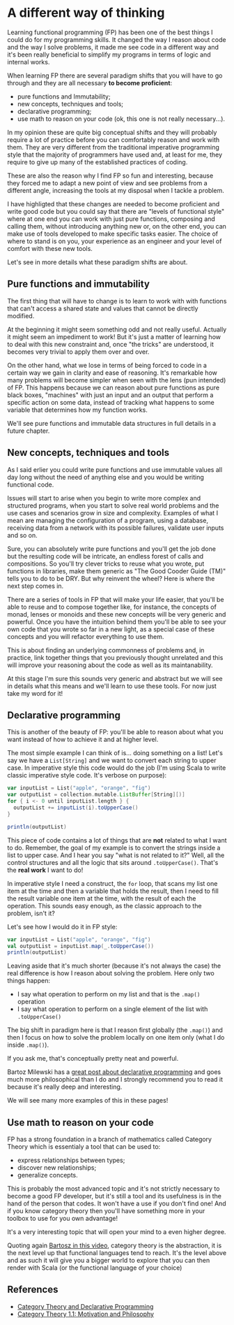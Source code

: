# A different way of thinking

Learning functional programming (FP) has been one of the best things I could do for my programming
skills. It changed the way I reason about code and the way I solve problems, it made me see code in
a different way and it's been really beneficial to simplify my programs in terms of logic and
internal works.

When learning FP there are several paradigm shifts that you will have to go through and they are all
necessary **to become proficient**:

* pure functions and Immutability;
* new concepts, techniques and tools;
* declarative programming;
* use math to reason on your code (ok, this one is not really necessary...).

In my opinion these are quite big conceptual shifts and they will probably require a lot of practice
before you can comfortably reason and work with them. They are very different from the traditional
imperative programming style that the majority of programmers have used and, at least for me,
they require to give up many of the established practices of coding.

These are also the reason why I find FP so fun and interesting, because they forced me to adapt a
new point of view and see problems from a different angle, increasing the tools at my disposal when
I tackle a problem.

I have highligted that these changes are needed to become proficient and write good code but you
could say that there are "levels of functional style" where at one end you can work with just pure
functions, composing and calling them, without introducing anything new or, on the other end, you
can make use of tools developed to make specific tasks easier. The choice of where to stand is on
you, your experience as an engineer and your level of comfort with these new tools.

Let's see in more details what these paradigm shifts are about.

## Pure functions and immutability

The first thing that will have to change is to learn to work with with functions that can't access a
shared state and values that cannot be directly modified.

At the beginning it might seem something odd and not really useful. Actually it might seem an
impediment to work! But it's just a matter of learning how to deal with this new constraint and,
once "the tricks" are understood, it becomes very trivial to apply them over and over.

On the other hand, what we lose in terms of being forced to code in a certain way we gain in clarity
and ease of reasoning. It's remarkable how many problems will become simpler when seen with the lens
(pun intended) of FP. This happens because we can reason about pure functions as pure black boxes,
"machines" with just an input and an output that perform a specific action on some data, instead of
tracking what happens to some variable that determines how my function works.

We'll see pure functions and immutable data structures in full details in a future chapter.

## New concepts, techniques and tools

As I said erlier you could write pure functions and use immutable values all day long without the
need of anything else and you would be writing functional code.

Issues will start to arise when you begin to write more complex and structured programs, when you
start to solve real world problems and the use cases and scenarios grow in size and complexity.
Examples of what I mean are managing the configuration of a program, using a database, receiving
data from a network with its possible failures, validate user inputs and so on.

Sure, you can absolutely write pure functions and you'll get the job done but the resulting code
will be intricate, an endless forest of calls and compositions. So you'll try clever tricks to reuse
what you wrote, put functions in libraries, make them generic as "The Good Cooder Guide (TM)" tells
you to do to be DRY. But why reinvent the wheel? Here is where the next step comes in.

There are a series of tools in FP that will make your life easier, that you'll be able to reuse and
to compose together like, for instance, the concepts of monad, lenses or monoids and these new
concepts will be very generic and powerful. Once you have the intuition behind them you'll be able
to see your own code that you wrote so far in a new light, as a special case of these concepts and
you will refactor everything to use them.

This is about finding an underlying commonness of problems and, in practice, link together things
that you previously thought unrelated and this will improve your reasoning about the code as well as
its maintanability.

At this stage I'm sure this sounds very generic and abstract but we will see in details what this
means and we'll learn to use these tools. For now just take my word for it!

## Declarative programming

This is another of the beauty of FP: you'll be able to reason about what you want instead of how to
achieve it and at higher level.

The most simple example I can think of is... doing something on a list! Let's say we have a
`List[String]` and we want to convert each string to upper case. In imperative style this code would
do the job (I'm using Scala to write classic imperative style code. It's verbose on purpose):

```Scala
var inputList = List("apple", "orange", "fig")
var outputList = collection.mutable.ListBuffer[String][)]
for { i <- 0 until inputList.length } {
  outputList += inputList(i).toUpperCase()
}

println(outputList)
```

This piece of code contains a lot of things that are **not** related to what I want to do. Remember,
the goal of my example is to convert the strings inside a list to upper case. And I hear you say
"what is not related to it?" Well, all the control structures and all the logic that sits around
`.toUpperCase()`. That's the **real work** I want to do!

In imperative style I need a construct, the `for` loop, that scans my list one item at the time and
then a variable that holds the result, then I need to fill the result variable one item at the time,
with the result of each the operation. This sounds easy enough, as the classic approach to the
problem, isn't it?

Let's see how I would do it in FP style:

```Scala
var inputList = List("apple", "orange", "fig")
val outputList = inputList.map(_.toUpperCase())
println(outputList)
```

Leaving aside that it's much shorter (because it's not always the case) the real difference is how I
reason about solving the problem. Here only two things happen:

* I say what operation to perform on my list and that is the `.map()` operation
* I say what operation to perform on a single element of the list with `.toUpperCase()`

The big shift in paradigm here is that I reason first globally (the `.map()`) and then I focus on
how to solve the problem locally on one item only (what I do inside `.map()`).

If you ask me, that's conceptually pretty neat and powerful.

Bartoz Milewski has a [great post about declarative programming][1] and goes much more philosophical
than I do and I strongly recommend you to read it because it's really deep and interesting.

We will see many more examples of this in these pages!

## Use math to reason on your code

FP has a strong foundation in a branch of mathematics called Category Theory
which is essentialy a tool that can be used to:

* express relationships between types;
* discover new relationships;
* generalize concepts.

This is probably the most advanced topic and it's not strictly necessary to become a good FP
developer, but it's still a tool and its usefulness is in the hand of the person that codes. It
won't have a use if you don't find one! And if you know category theory then you'll have something
more in your toolbox to use for you own advantage!

It's a very interesting topic that will open your mind to a even higher degree.

Quoting again [Bartosz in this video][2], category theory is the abstraction, it is the next level
up that functional languages tend to reach. It's the level above and as such it will give you a
bigger world to explore that you can then render with Scala (or the functional language of your
choice)

## References

* [Category Theory and Declarative Programming][1]
* [Category Theory 1.1: Motivation and Philosophy][2]

[1]: https://bartoszmilewski.com/2015/04/15/category-theory-and-declarative-programming/
[2]: https://www.youtube.com/watch?v=I8LbkfSSR58
